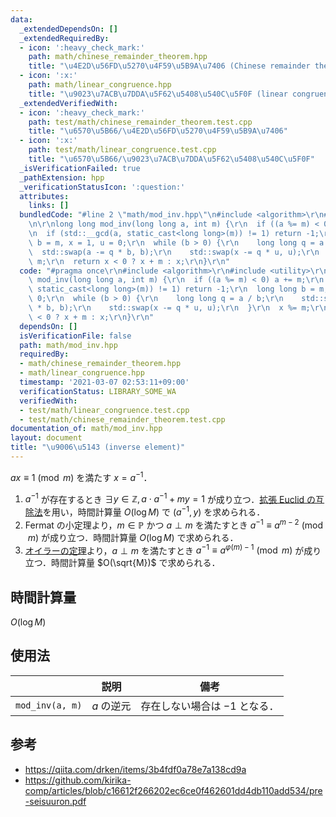 ```yaml
---
data:
  _extendedDependsOn: []
  _extendedRequiredBy:
  - icon: ':heavy_check_mark:'
    path: math/chinese_remainder_theorem.hpp
    title: "\u4E2D\u56FD\u5270\u4F59\u5B9A\u7406 (Chinese remainder theorem)"
  - icon: ':x:'
    path: math/linear_congruence.hpp
    title: "\u9023\u7ACB\u7DDA\u5F62\u5408\u540C\u5F0F (linear congruence)"
  _extendedVerifiedWith:
  - icon: ':heavy_check_mark:'
    path: test/math/chinese_remainder_theorem.test.cpp
    title: "\u6570\u5B66/\u4E2D\u56FD\u5270\u4F59\u5B9A\u7406"
  - icon: ':x:'
    path: test/math/linear_congruence.test.cpp
    title: "\u6570\u5B66/\u9023\u7ACB\u7DDA\u5F62\u5408\u540C\u5F0F"
  _isVerificationFailed: true
  _pathExtension: hpp
  _verificationStatusIcon: ':question:'
  attributes:
    links: []
  bundledCode: "#line 2 \"math/mod_inv.hpp\"\n#include <algorithm>\r\n#include <utility>\r\
    \n\r\nlong long mod_inv(long long a, int m) {\r\n  if ((a %= m) < 0) a += m;\r\
    \n  if (std::__gcd(a, static_cast<long long>(m)) != 1) return -1;\r\n  long long\
    \ b = m, x = 1, u = 0;\r\n  while (b > 0) {\r\n    long long q = a / b;\r\n  \
    \  std::swap(a -= q * b, b);\r\n    std::swap(x -= q * u, u);\r\n  }\r\n  x %=\
    \ m;\r\n  return x < 0 ? x + m : x;\r\n}\r\n"
  code: "#pragma once\r\n#include <algorithm>\r\n#include <utility>\r\n\r\nlong long\
    \ mod_inv(long long a, int m) {\r\n  if ((a %= m) < 0) a += m;\r\n  if (std::__gcd(a,\
    \ static_cast<long long>(m)) != 1) return -1;\r\n  long long b = m, x = 1, u =\
    \ 0;\r\n  while (b > 0) {\r\n    long long q = a / b;\r\n    std::swap(a -= q\
    \ * b, b);\r\n    std::swap(x -= q * u, u);\r\n  }\r\n  x %= m;\r\n  return x\
    \ < 0 ? x + m : x;\r\n}\r\n"
  dependsOn: []
  isVerificationFile: false
  path: math/mod_inv.hpp
  requiredBy:
  - math/chinese_remainder_theorem.hpp
  - math/linear_congruence.hpp
  timestamp: '2021-03-07 02:53:11+09:00'
  verificationStatus: LIBRARY_SOME_WA
  verifiedWith:
  - test/math/linear_congruence.test.cpp
  - test/math/chinese_remainder_theorem.test.cpp
documentation_of: math/mod_inv.hpp
layout: document
title: "\u9006\u5143 (inverse element)"
---
```


$ax \equiv 1 \pmod{m}$ を満たす $x = a^{-1}$．

1. $a^{-1}$ が存在するとき $\exists y \in \mathbb{Z}, a \cdot a^{-1} + my = 1$ が成り立つ．[拡張 Euclid の互除法](ext_gcd.md)を用い，時間計算量 $O(\log{M})$ で $(a^{-1}, y)$ を求められる．
2. Fermat の小定理より，$m \in \mathbb{P}$ かつ $a \perp m$ を満たすとき $a^{-1} \equiv a^{m - 2} \pmod{m}$ が成り立つ．時間計算量 $O(\log{M})$ で求められる．
3. [オイラーの定理](euler_phi/euler_phi.md###オイラーの定理)より，$a \perp m$ を満たすとき $a^{-1} \equiv a^{\varphi(m) - 1} \pmod{m}$ が成り立つ．時間計算量 $O(\sqrt{M})$ で求められる．


## 時間計算量

$O(\log{M})$


## 使用法

||説明|備考|
|:--:|:--:|:--:|
|`mod_inv(a, m)`|$a$ の逆元|存在しない場合は $-1$ となる．|


## 参考

- https://qiita.com/drken/items/3b4fdf0a78e7a138cd9a
- https://github.com/kirika-comp/articles/blob/c16612f266202ec6ce0f462601dd4db110add534/pre-seisuuron.pdf
